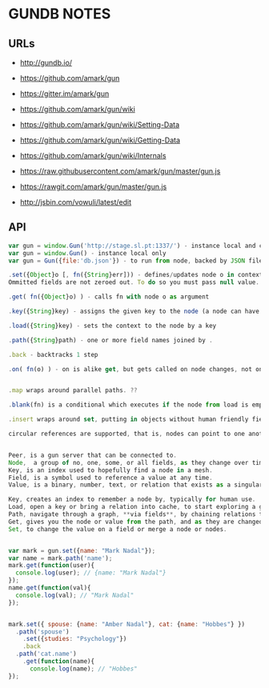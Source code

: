 # GUNDB NOTES


## URLs

* http://gundb.io/

* https://github.com/amark/gun

* https://gitter.im/amark/gun

* https://github.com/amark/gun/wiki
* https://github.com/amark/gun/wiki/Setting-Data
* https://github.com/amark/gun/wiki/Getting-Data
* https://github.com/amark/gun/wiki/Internals

* https://raw.githubusercontent.com/amark/gun/master/gun.js
* https://rawgit.com/amark/gun/master/gun.js

* http://jsbin.com/vowuli/latest/edit



## API


```javascript
var gun = window.Gun('http://stage.sl.pt:1337/') - instance local and connected to given URL
var gun = window.Gun() - instance local only
var gun = Gun({file:'db.json'}) - to run from node, backed by JSON file storage

.set({Object}o [, fn({String}err])) - defines/updates node o in context and cache.
Ommitted fields are not zeroed out. To do so you must pass null value.

.get( fn({Object}o) ) - calls fn with node o as argument

.key({String}key) - assigns the given key to the node (a node can have many)

.load({String}key) - sets the context to the node by a key

.path({String}path) - one or more field names joined by .

.back - backtracks 1 step

.on( fn(o) ) - on is alike get, but gets called on node changes, not only once


.map wraps around parallel paths. ??

.blank(fn) is a conditional which executes if the node from load is empty.

.insert wraps around set, putting in objects without human friendly fields, may not stay in core???

circular references are supported, that is, nodes can point to one another via fields/paths


Peer, is a gun server that can be connected to.
Node,  a group of no, one, some, or all fields, as they change over time.
Key, is an index used to hopefully find a node in a mesh.
Field, is a symbol used to reference a value at any time.
Value, is a binary, number, text, or relation that exists as a singular whole.

Key, creates an index to remember a node by, typically for human use.
Load, open a key or bring a relation into cache, to start exploring a graph.
Path, navigate through a graph, **via fields**, by chaining relations together.
Get, gives you the node or value from the path, and as they are changed.
Set, to change the value on a field or merge a node or nodes.


var mark = gun.set({name: "Mark Nadal"});
var name = mark.path('name');
mark.get(function(user){
  console.log(user); // {name: "Mark Nadal"}
});
name.get(function(val){
  console.log(val); // "Mark Nadal"
});


mark.set({ spouse: {name: "Amber Nadal"}, cat: {name: "Hobbes"} })
  .path('spouse')
    .set({studies: "Psychology"})
    .back
  .path('cat.name')
    .get(function(name){
      console.log(name); // "Hobbes"
});
```